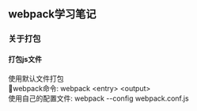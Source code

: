 ## webpack学习笔记

### 关于打包
#### 打包js文件
使用默认文件打包  
webpack命令:  webpack \<entry> \<output>  
使用自己的配置文件: webpack --config webpack.conf.js  


